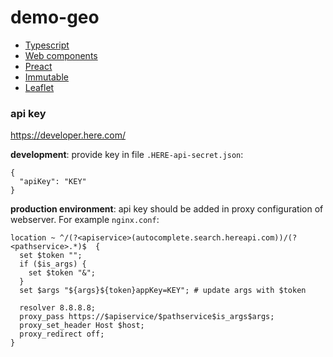 # demo-geo
* [Typescript](https://www.typescriptlang.org)
* [Web components](https://developers.google.com/web/fundamentals/web-components/)
* [Preact](https://preactjs.com/)
* [Immutable](https://immutable-js.github.io/immutable-js/)
* [Leaflet](https://leafletjs.com/)

### api key
<https://developer.here.com/>

**development**: provide key in file `.HERE-api-secret.json`:

    {
      "apiKey": "KEY"
    }

**production environment**: api key should be added in proxy configuration of webserver. For example `nginx.conf`:

    location ~ ^/(?<apiservice>(autocomplete.search.hereapi.com))/(?<pathservice>.*)$  {
	  set $token "";
	  if ($is_args) {
	    set $token "&";
	  }
	  set $args "${args}${token}appKey=KEY"; # update args with $token

	  resolver 8.8.8.8;
      proxy_pass https://$apiservice/$pathservice$is_args$args;
      proxy_set_header Host $host;
	  proxy_redirect off;
    }

